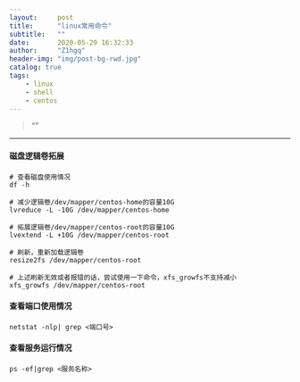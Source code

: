 ```yaml
---
layout:     post
title:      "linux常用命令"
subtitle:   ""
date:       2020-05-29 16:32:33
author:     "Z1hgq"
header-img: "img/post-bg-rwd.jpg"
catalog: true
tags:
    - linux
    - shell
    - centos
---
```


> “”

---

#### 磁盘逻辑卷拓展

```shell
# 查看磁盘使用情况
df -h

# 减少逻辑卷/dev/mapper/centos-home的容量10G
lvreduce -L -10G /dev/mapper/centos-home

# 拓展逻辑卷/dev/mapper/centos-root的容量10G
lvextend -L +10G /dev/mapper/centos-root

# 刷新，重新加载逻辑卷
resize2fs /dev/mapper/centos-root

# 上述刷新无效或者报错的话，尝试使用一下命令，xfs_growfs不支持减小
xfs_growfs /dev/mapper/centos-root
```

#### 查看端口使用情况
```shell
netstat -nlp| grep <端口号>
```

#### 查看服务运行情况

```
ps -ef|grep <服务名称>
```

